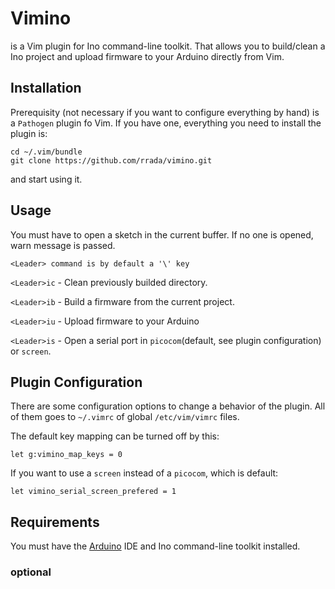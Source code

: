 # Vimino

is a Vim plugin for Ino command-line toolkit. That allows you to build/clean
a Ino project and upload firmware to your Arduino directly from Vim.

## Installation

Prerequisity (not necessary if you want to configure everything by hand) is a
`Pathogen` plugin fo Vim. If you have one, everything you need to install
the plugin is:

```
cd ~/.vim/bundle
git clone https://github.com/rrada/vimino.git
```

and start using it.

## Usage

You must have to open a sketch in the current buffer. If no one is opened,
warn message is passed.

```
<Leader> command is by default a '\' key
```

`<Leader>ic` - Clean previously builded directory.

`<Leader>ib` - Build a firmware from the current project.

`<Leader>iu` - Upload firmware to your Arduino

`<Leader>is` - Open a serial port in `picocom`(default, see plugin configuration) or `screen`.


## Plugin Configuration
There are some configuration options to change a behavior of the plugin.
All of them goes to `~/.vimrc` of global `/etc/vim/vimrc` files.

The default key mapping can be turned off by this:
```
let g:vimino_map_keys = 0
```

If you want to use a `screen` instead of a `picocom`, which is default:
```
let vimino_serial_screen_prefered = 1
```

## Requirements

You must have the [Arduino][arduino] IDE and Ino command-line toolkit installed.

[arduino]: http://arduino.cc/en/Main/Software
[ino]: http://inotool.org/

### optional
[picocom]: http://code.google.com/p/picocom/
